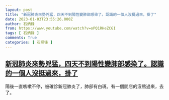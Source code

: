 ```yaml
---
layout: post
title: "新冠肺炎來勢兇猛，四天不到陽性變肺部感染了。認識的一個人沒挺過來，掛了"
date: 2023-01-03T23:55:26.000Z
author: 石炳鋒
from: https://www.youtube.com/watch?v=oPQ1RHeZCGI
tags: [ 石炳锋 ]
comments: True
categories: [ 石炳锋 ]
---
```

<!--1672790126000-->
[新冠肺炎來勢兇猛，四天不到陽性變肺部感染了。認識的一個人沒挺過來，掛了](https://www.youtube.com/watch?v=oPQ1RHeZCGI)
------

<div>
陽後一直咳嗽不停，被確診新冠肺炎了，肺部有白斑。有一個開店的沒熬過來，去了。
</div>
